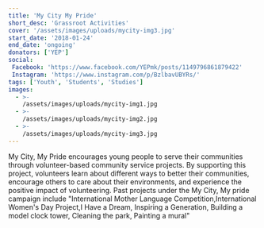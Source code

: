 ```yaml
---
title: 'My City My Pride'
short_desc: 'Grassroot Activities'
cover: '/assets/images/uploads/mycity-img3.jpg'
start_date: '2018-01-24'
end_date: 'ongoing'
donators: ['YEP']
social:
 Facebook: 'https://www.facebook.com/YEPmk/posts/1149796861879422'
 Instagram: 'https://www.instagram.com/p/BzlbavUBYRs/'
tags: ['Youth', 'Students', 'Studies'] 
images:
  - >-
    /assets/images/uploads/mycity-img1.jpg
  - >-
    /assets/images/uploads/mycity-img2.jpg
  - >-
    /assets/images/uploads/mycity-img3.jpg
---
```


My City, My Pride encourages young people to serve their communities through volunteer-based community service projects. By supporting this project, volunteers learn about different ways to better their communities, encourage others to care about their environments, and experience the positive impact of volunteering.  Past projects under the My City, My pride campaign include "International Mother Language Competition,International Women's Day Project,I Have a Dream, Inspiring a Generation, Building a model clock tower, Cleaning the park, Painting a mural"
